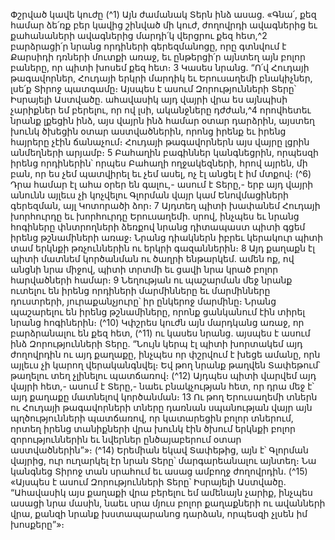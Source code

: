 
Փշրված կավե կուժը
(^1) Այն ժամանակ Տերն ինձ ասաց. «Գնա՛, քեզ համար ձե՛ռք բեր կավից շինված մի կուժ, ժողովրդի ավագներից եւ
քահանաների ավագներից մարդի՛կ վերցրու քեզ հետ,^2 բարձրացի՛ր նրանց որդիների գերեզմանոցը, որը գտնվում է
Քարսիդի դռների մուտքի առաջ, եւ ընթերցի՛ր այնտեղ այն բոլոր բաները, որ պիտի խոսեմ քեզ հետ։ 3 Կասես նրանց.
“Ո՛վ Հուդայի թագավորներ, Հուդայի երկրի մարդիկ եւ Երուսաղեմի բնակիչներ, լսե՛ք Տիրոջ պատգամը։ Այսպես է ասում
Զորությունների Տերը՝ Իսրայելի Աստվածը. ահավասիկ այդ վայրի վրա ես այնպիսի չարիքներ եմ բերելու, որ ով լսի,
ականջները դժժան,^4 որովհետեւ նրանք լքեցին ինձ, այս վայրն ինձ համար օտար դարձրին, այստեղ խունկ ծխեցին
օտար աստվածներին, որոնց իրենք եւ իրենց հայրերը չէին ճանաչում։ Հուդայի թագավորներն այս վայրը լցրին
անմեղների արյամբ։ 5 Բահաղին բագիններ կանգնեցրին, որպեսզի իրենց որդիներին՝ որպես Բահաղի ողջակեզների,
հրով այրեն, մի բան, որ ես չեմ պատվիրել եւ չեմ ասել, ոչ էլ անցել է իմ մտքով։
(^6) Դրա համար էլ ահա օրեր են գալու,- ասում է Տերը,- երբ այդ վայրի անունն այլեւս չի կոչվելու Գլորման վայր կամ
Ենովմացիների գերեզման, այլ Կոտորածի ձոր։ 7 Այդտեղ պիտի խափանեմ Հուդայի խորհուրդը եւ խորհուրդը
Երուսաղեմի. սրով, ինչպես եւ նրանց հոգիները փնտրողների ձեռքով նրանց դիտապաստ պիտի գցեմ իրենց
թշնամիների առաջ։ Նրանց դիակներն իբրեւ կերակուր պիտի տամ երկնքի թռչուններին ու երկրի գազաններին։ 8 Այդ
քաղաքն էլ պիտի մատնեմ կործանման ու ծաղրի ենթարկեմ. ամեն ոք, ով անցնի նրա միջով, պիտի տրտմի եւ ցավի նրա
կրած բոլոր հարվածների համար։ 9 Նեղության ու պաշարման մեջ նրանք ուտելու են իրենց որդիների մարմինները եւ
մարմինները դուստրերի, յուրաքանչյուրը՝ իր ընկերոջ մարմինը։ Նրանց պաշարելու են իրենց թշնամիները, որոնք
ցանկանում էին տիրել նրանց հոգիներին։
(^10) Կփշրես կուժն այն մարդկանց առաջ, որ բարձրանալու են քեզ հետ, (^11) ու կասես նրանց. այսպես է ասում ինձ
Զորությունների Տերը. “Նույն կերպ էլ պիտի խորտակեմ այդ ժողովրդին ու այդ քաղաքը, ինչպես որ փշրվում է խեցե
ամանը, որն այլեւս չի կարող վերականգնվել։ Եվ թող նրանք թաղվեն Տափեթում՝ թաղելու տեղ չլինելու պատճառով։
(^12) Այդպես պիտի վարվեմ այդ վայրի հետ,- ասում է Տերը,- նաեւ բնակչության հետ, որ դրա մեջ է՝ այդ քաղաքը մատնելով
կործանման։ 13 Ու թող Երուսաղեմի տներն ու Հուդայի թագավորների տները դառնան սպանության վայր այն
պղծությունների պատճառով, որ կատարեցին բոլոր տներում, որտեղ իրենց տանիքների վրա խունկ էին ծխում երկնքի
բոլոր զորություններին եւ նվերներ ընծայաբերում օտար աստվածներին”»։
(^14) Երեմիան եկավ Տափեթից, այն է՝ Գլորման վայրից, ուր ուղարկել էր նրան Տերը՝ մարգարեանալու այնտեղ։ Նա
կանգնեց Տիրոջ տան սրահում եւ ասաց ամբողջ ժողովրդին.
(^15) «Այսպես է ասում Զորությունների Տերը՝ Իսրայելի Աստվածը. “Ահավասիկ այս քաղաքի վրա բերելու եմ ամենայն
չարիք, ինչպես ասացի նրա մասին, նաեւ սրա մյուս բոլոր քաղաքների ու ավանների վրա, քանզի նրանք խստապարանոց
դարձան, որպեսզի չլսեն իմ խոսքերը”»։

